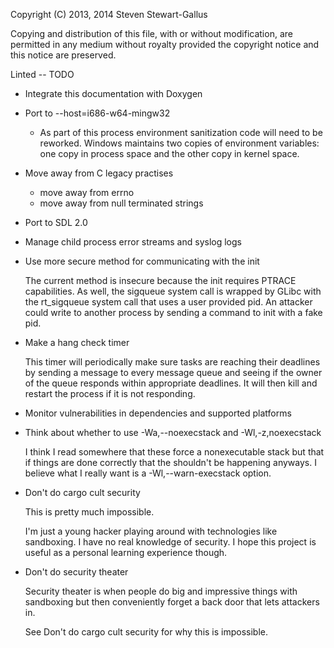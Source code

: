 Copyright (C) 2013, 2014 Steven Stewart-Gallus

Copying and distribution of this file, with or without modification,
are permitted in any medium without royalty provided the copyright
notice and this notice are preserved.

Linted -- TODO

* Integrate this documentation with Doxygen
* Port to --host=i686-w64-mingw32

    * As part of this process environment sanitization code will need
      to be reworked. Windows maintains two copies of environment
      variables: one copy in process space and the other copy in
      kernel space.
* Move away from C legacy practises
  - move away from errno
  - move away from null terminated strings

* Port to SDL 2.0
* Manage child process error streams and syslog logs
* Use more secure method for communicating with the init

    The current method is insecure because the init requires PTRACE
    capabilities. As well, the sigqueue system call is wrapped by
    GLibc with the rt_sigqueue system call that uses a user provided
    pid. An attacker could write to another process by sending a
    command to init with a fake pid.

* Make a hang check timer

    This timer will periodically make sure tasks are reaching their
    deadlines by sending a message to every message queue and seeing
    if the owner of the queue responds within appropriate
    deadlines. It will then kill and restart the process if it is not
    responding.

* Monitor vulnerabilities in dependencies and supported platforms
* Think about whether to use -Wa,--noexecstack and -Wl,-z,noexecstack

    I think I read somewhere that these force a nonexecutable stack
    but that if things are done correctly that the shouldn't be
    happening anyways. I believe what I really want is a
    -Wl,--warn-execstack option.

* Don't do cargo cult security

    This is pretty much impossible.

    I'm just a young hacker playing around with technologies like
    sandboxing. I have no real knowledge of security. I hope this
    project is useful as a personal learning experience though.

* Don't do security theater

    Security theater is when people do big and impressive things with
    sandboxing but then conveniently forget a back door that lets
    attackers in.

    See Don't do cargo cult security for why this is impossible.
